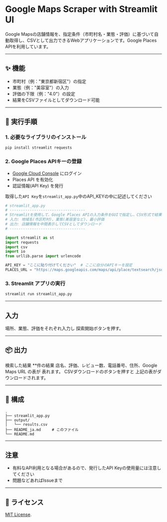# Google Maps Scraper with Streamlit UI

Google Mapsの店舗情報を、指定条件（市町村名・業態・評価）に基づいて自動取得し、CSVとして出力できるWebアプリケーションです。Google Places APIを利用しています。

---

## ✨ 機能

* 市町村（例："東京都新宿区"）の指定
* 業態（例："美容室"）の入力
* 評価の下限（例："4.0"）の設定
* 結果をCSVファイルとしてダウンロード可能

---

## 🚀 実行手順

### 1. 必要なライブラリのインストール

```bash
pip install streamlit requests
```

### 2. Google Places APIキーの登録

* [Google Cloud Console](https://console.cloud.google.com/) にログイン
* Places API を有効化
* 認証情報(API Key) を発行

取得した`API Key`を`streamlit_app.py`中のAPI_KEYの中に記述してください

```python
# streamlit_app.py
# ----------------------------------
# Streamlitを使用して、Google Places APIの入力条件をGUIで指定し、CSV形式で結果を出力するツール
# 入力: 地域名(市区町村)、業態(美容室など)、最小評価
# 出力: 店舗情報を中間表示してCSVとしてダウンロード
# ----------------------------------

import streamlit as st
import requests
import csv
import io
from urllib.parse import urlencode

API_KEY = "ここに貼り付けてください"  # ここに自分のAPIキーを設定
PLACES_URL = "https://maps.googleapis.com/maps/api/place/textsearch/json"
```

### 3. Streamlit アプリの実行

```bash
streamlit run streamlit_app.py
```

---

## 入力

場所、業態、評価をそれぞれ入力し
探索開始ボタンを押す。

---

## 📦 出力

検索した結果
\*\*件の結果
店名、評価、レビュー数、電話番号、住所、Google Maps URL の表が
表れます。
CSVダウンロードのボタンを押すと
上記の表がダウンロードされます。

---

## 🔧 構成

```
.
├── streamlit_app.py
├── output/
│   └── results.csv
├── README_ja.md     # このファイル
└── README.md
```

---

## 注意

* 有料なAPI利用となる場合があるので、発行したAPI Keyの使用量には注意してください
* 問題などあればIssueまで

---

## 🙏 ライセンス

[MIT License](./LICENSE).
